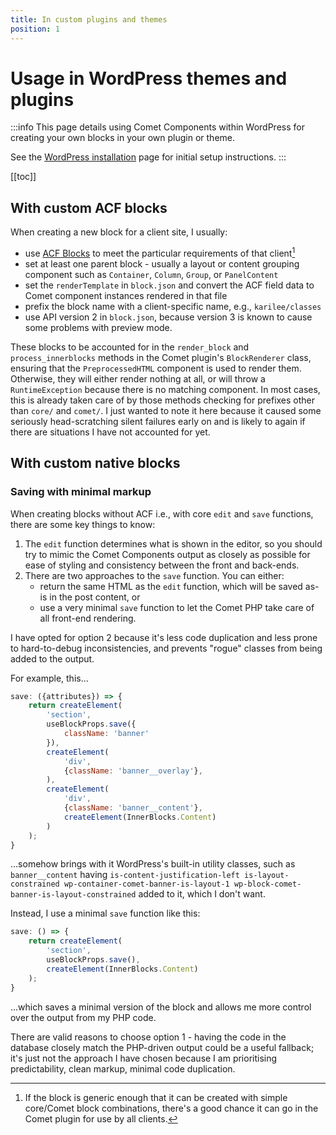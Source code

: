```yaml
---
title: In custom plugins and themes
position: 1
---
```


# Usage in WordPress themes and plugins

:::info
This page details using Comet Components within WordPress for creating your own blocks in your own plugin or theme.

See the [WordPress installation](../installation/wordpress.md) page for initial setup instructions.
:::

[[toc]]

## With custom ACF blocks

When creating a new block for a client site, I usually:

- use [ACF Blocks](https://www.advancedcustomfields.com/resources/blocks/) to meet the particular requirements of that client[^1]
- set at least one parent block - usually a layout or content grouping component such as `Container`, `Column`, `Group`, or `PanelContent`
- set the `renderTemplate` in `block.json` and convert the ACF field data to Comet component instances rendered in that file
- prefix the block name with a client-specific name, e.g., `karilee/classes`
- use API version 2 in `block.json`, because version 3 is known to cause some problems with preview mode.

These blocks to be accounted for in the `render_block` and `process_innerblocks` methods in the Comet plugin's `BlockRenderer` class, ensuring that the `PreprocessedHTML` component is used to render them. Otherwise, they will either render nothing at all, or will throw a `RuntimeException` because there is no matching component. In most cases, this is already taken care of by those methods checking for prefixes other than `core/` and
`comet/`. I just wanted to note it here because it caused some seriously head-scratching silent failures early on and is likely to again if there are situations I have not accounted for yet.

[^1]: If the block is generic enough that it can be created with simple core/Comet block combinations, there's a good chance it can go in the Comet plugin for use by all clients.

## With custom native blocks

### Saving with minimal markup

When creating blocks without ACF i.e., with core `edit` and `save` functions, there are some key things to know:

1. The `edit` function determines what is shown in the editor, so you should try to mimic the Comet Components output as closely as possible for ease of styling and consistency between the front and back-ends.
2. There are two approaches to the `save` function. You can either:
	- return the same HTML as the `edit` function, which will be saved as-is in the post content, or
	- use a very minimal `save` function to let the Comet PHP take care of all front-end rendering.

I have opted for option 2 because it's less code duplication and less prone to hard-to-debug inconsistencies, and prevents "rogue" classes from being added to the output.

For example, this...

```javascript
save: ({attributes}) => {
	return createElement(
		'section',
		useBlockProps.save({
			className: 'banner'
		}),
		createElement(
			'div',
			{className: 'banner__overlay'},
		),
		createElement(
			'div',
			{className: 'banner__content'},
			createElement(InnerBlocks.Content)
		)
	);
}
```

...somehow brings with it WordPress's built-in utility classes, such as `banner__content` having
`is-content-justification-left is-layout-constrained wp-container-comet-banner-is-layout-1 wp-block-comet-banner-is-layout-constrained`
added to it, which I don't want.

Instead, I use a minimal `save` function like this:

```javascript
save: () => {
	return createElement(
		'section',
		useBlockProps.save(),
		createElement(InnerBlocks.Content)
	);
}
```

...which saves a minimal version of the block and allows me more control over the output from my PHP code.

There are valid reasons to choose option 1 - having the code in the database closely match the PHP-driven output could be a useful fallback; it's just not the approach I have chosen because I am prioritising predictability, clean markup, minimal code duplication.

